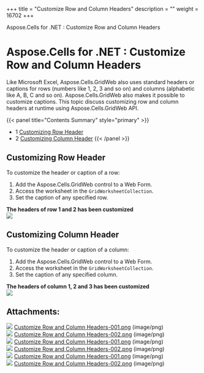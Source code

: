 +++
title = "Customize Row and Column Headers" 
description = "" 
weight = 16702 
+++

Aspose.Cells for .NET : Customize Row and Column Headers  

# Aspose.Cells for .NET : Customize Row and Column Headers


Like Microsoft Excel, Aspose.Cells.GridWeb also uses standard headers or captions for rows (numbers like 1, 2, 3 and so on) and columns (alphabetic like A, B, C and so on). Aspose.Cells.GridWeb also makes it possible to customize captions. This topic discuss customizing row and column headers at runtime using Aspose.Cells.GridWeb API.

{{< panel title="Contents Summary" style="primary" >}}
*   1 [Customizing Row Header](#CustomizeRowandColumnHeaders-CustomizingRowHeader)
*   2 [Customizing Column Header](#CustomizeRowandColumnHeaders-CustomizingColumnHeader)
{{< /panel >}}
 

## Customizing Row Header

To customize the header or caption of a row:

1.  Add the Aspose.Cells.GridWeb control to a Web Form.
2.  Access the worksheet in the `GridWorksheetCollection`.
3.  Set the caption of any specified row.

**The headers of row 1 and 2 has been customized**  
![](https://docs2.aspose.com/cells/net/attachments/5013771/5115384.png)

## Customizing Column Header

To customize the header or caption of a column:

1.  Add the Aspose.Cells.GridWeb control to a Web Form.
2.  Access the worksheet in the `GridWorksheetCollection`.
3.  Set the caption of any specified column.

**The headers of column 1, 2 and 3 has been customized**  
![](https://docs2.aspose.com/cells/net/attachments/5013771/5115400.png)

## Attachments:

![](https://docs2.aspose.com/cells/net/images/icons/bullet_blue.gif) [Customize Row and Column Headers-001.png](https://docs2.aspose.com/cells/net/attachments/5013771/5115323.png) (image/png)  
![](https://docs2.aspose.com/cells/net/images/icons/bullet_blue.gif) [Customize Row and Column Headers-002.png](https://docs2.aspose.com/cells/net/attachments/5013771/5115324.png) (image/png)  
![](https://docs2.aspose.com/cells/net/images/icons/bullet_blue.gif) [Customize Row and Column Headers-001.png](https://docs2.aspose.com/cells/net/attachments/5013771/5115107.png) (image/png)  
![](https://docs2.aspose.com/cells/net/images/icons/bullet_blue.gif) [Customize Row and Column Headers-002.png](https://docs2.aspose.com/cells/net/attachments/5013771/5115109.png) (image/png)  
![](https://docs2.aspose.com/cells/net/images/icons/bullet_blue.gif) [Customize Row and Column Headers-001.png](https://docs2.aspose.com/cells/net/attachments/5013771/5115384.png) (image/png)  
![](https://docs2.aspose.com/cells/net/images/icons/bullet_blue.gif) [Customize Row and Column Headers-002.png](https://docs2.aspose.com/cells/net/attachments/5013771/5115400.png) (image/png)  

